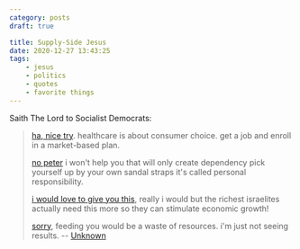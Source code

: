 ```yaml
---
category: posts
draft: true

title: Supply-Side Jesus
date: 2020-12-27 13:43:25
tags:
    - jesus
    - politics
    - quotes
    - favorite things
---
```


Saith The Lord to Socialist Democrats:

> [ha, nice try](https://www.biblegateway.com/passage/?search=John%209&version=NIV). healthcare is about consumer choice. get a job and enroll in a market-based plan.
>
> [no peter](https://www.biblegateway.com/passage/?search=Matthew%2014%3A22-33&version=NIV) i won't help you that will only create dependency pick yourself up by your own sandal straps it's called personal responsibility.
>
> [i would love to give you this](https://www.biblegateway.com/passage/?search=john+6&version=NIV), really i would but the richest israelites actually need this more so they can stimulate economic growth!
>
> [sorry](https://www.biblegateway.com/passage/?search=John+6%3A35&version=NIV), feeding you would be a waste of resources. i'm just not seeing results.
> -- [Unknown](https://www.instagram.com/p/CJQevjSANET/)
